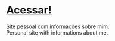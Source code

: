 # [Acessar!](https://brunorcorrea.github.io/personalsite/)

Site pessoal com informações sobre mim.
<br>
Personal site with informations about me.
